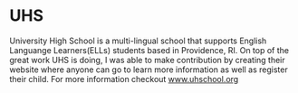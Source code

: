 # UHS
University High School is a multi-lingual school that supports English Languange Learners(ELLs) students based in Providence, RI. On top of the great work UHS is doing, I was able to make contribution by creating their website where anyone can go to learn more information as well as register their child. For more information checkout www.uhschool.org
